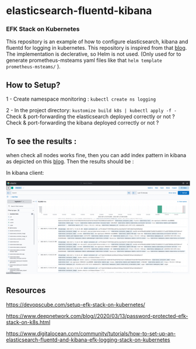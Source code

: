 # elasticsearch-fluentd-kibana
### EFK Stack on Kubernetes
This repository is an example of how to configure elasticsearch, kibana and fluentd for logging in kubernetes. This repository is inspired from that [blog].  
The implementation is declerative, so Helm is not used. (Only used for to generate prometheus-msteams yaml files like that `helm template prometheus-msteams/`
).
## How to Setup?
1 - Create namespace monitoring : `kubectl create ns logging`

2 - In the project directory:
` kustomize build k8s | kubectl apply -f -
`
Check & port-forwarding the elasticsearch deployed correctly or not ?
Check & port-forwarding the kibana deployed correctly or not ?


## To see the results :
when check all nodes works fine, then you can add index pattern in kibana as depicted on this  [blog].
Then the results should be :

In kibana client:

![alt tag](https://github.com/ozgen/elasticsearch-fluentd-kibana/blob/main/result/kibana_result.png)



## Resources

https://devopscube.com/setup-efk-stack-on-kubernetes/

https://www.deepnetwork.com/blog//2020/03/13/password-protected-efk-stack-on-k8s.html

https://www.digitalocean.com/community/tutorials/how-to-set-up-an-elasticsearch-fluentd-and-kibana-efk-logging-stack-on-kubernetes

[blog]: https://devopscube.com/setup-efk-stack-on-kubernetes/